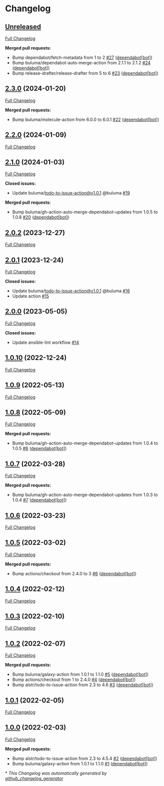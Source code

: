 # Changelog

## [Unreleased](https://github.com/buluma/ansible-role-ca_certificates/tree/HEAD)

[Full Changelog](https://github.com/buluma/ansible-role-ca_certificates/compare/2.3.0...HEAD)

**Merged pull requests:**

- Bump dependabot/fetch-metadata from 1 to 2 [\#27](https://github.com/buluma/ansible-role-ca_certificates/pull/27) ([dependabot[bot]](https://github.com/apps/dependabot))
- Bump buluma/dependabot-auto-merge-action from 2.1.1 to 2.1.2 [\#24](https://github.com/buluma/ansible-role-ca_certificates/pull/24) ([dependabot[bot]](https://github.com/apps/dependabot))
- Bump release-drafter/release-drafter from 5 to 6 [\#23](https://github.com/buluma/ansible-role-ca_certificates/pull/23) ([dependabot[bot]](https://github.com/apps/dependabot))

## [2.3.0](https://github.com/buluma/ansible-role-ca_certificates/tree/2.3.0) (2024-01-20)

[Full Changelog](https://github.com/buluma/ansible-role-ca_certificates/compare/2.2.0...2.3.0)

**Merged pull requests:**

- Bump buluma/molecule-action from 6.0.0 to 6.0.1 [\#22](https://github.com/buluma/ansible-role-ca_certificates/pull/22) ([dependabot[bot]](https://github.com/apps/dependabot))

## [2.2.0](https://github.com/buluma/ansible-role-ca_certificates/tree/2.2.0) (2024-01-09)

[Full Changelog](https://github.com/buluma/ansible-role-ca_certificates/compare/2.1.0...2.2.0)

## [2.1.0](https://github.com/buluma/ansible-role-ca_certificates/tree/2.1.0) (2024-01-03)

[Full Changelog](https://github.com/buluma/ansible-role-ca_certificates/compare/2.0.2...2.1.0)

**Closed issues:**

- Update buluma/todo-to-issue-action@v1.0.1 @buluma [\#19](https://github.com/buluma/ansible-role-ca_certificates/issues/19)

**Merged pull requests:**

- Bump buluma/gh-action-auto-merge-dependabot-updates from 1.0.5 to 1.0.8 [\#20](https://github.com/buluma/ansible-role-ca_certificates/pull/20) ([dependabot[bot]](https://github.com/apps/dependabot))

## [2.0.2](https://github.com/buluma/ansible-role-ca_certificates/tree/2.0.2) (2023-12-27)

[Full Changelog](https://github.com/buluma/ansible-role-ca_certificates/compare/2.0.1...2.0.2)

## [2.0.1](https://github.com/buluma/ansible-role-ca_certificates/tree/2.0.1) (2023-12-24)

[Full Changelog](https://github.com/buluma/ansible-role-ca_certificates/compare/2.0.0...2.0.1)

**Closed issues:**

- Update buluma/todo-to-issue-action@v1.0.1 @buluma [\#16](https://github.com/buluma/ansible-role-ca_certificates/issues/16)
- Update action [\#15](https://github.com/buluma/ansible-role-ca_certificates/issues/15)

## [2.0.0](https://github.com/buluma/ansible-role-ca_certificates/tree/2.0.0) (2023-05-05)

[Full Changelog](https://github.com/buluma/ansible-role-ca_certificates/compare/1.0.10...2.0.0)

**Closed issues:**

- Update ansible-lint workflow [\#14](https://github.com/buluma/ansible-role-ca_certificates/issues/14)

## [1.0.10](https://github.com/buluma/ansible-role-ca_certificates/tree/1.0.10) (2022-12-24)

[Full Changelog](https://github.com/buluma/ansible-role-ca_certificates/compare/1.0.9...1.0.10)

## [1.0.9](https://github.com/buluma/ansible-role-ca_certificates/tree/1.0.9) (2022-05-13)

[Full Changelog](https://github.com/buluma/ansible-role-ca_certificates/compare/1.0.8...1.0.9)

## [1.0.8](https://github.com/buluma/ansible-role-ca_certificates/tree/1.0.8) (2022-05-09)

[Full Changelog](https://github.com/buluma/ansible-role-ca_certificates/compare/1.0.7...1.0.8)

**Merged pull requests:**

- Bump buluma/gh-action-auto-merge-dependabot-updates from 1.0.4 to 1.0.5 [\#8](https://github.com/buluma/ansible-role-ca_certificates/pull/8) ([dependabot[bot]](https://github.com/apps/dependabot))

## [1.0.7](https://github.com/buluma/ansible-role-ca_certificates/tree/1.0.7) (2022-03-28)

[Full Changelog](https://github.com/buluma/ansible-role-ca_certificates/compare/1.0.6...1.0.7)

**Merged pull requests:**

- Bump buluma/gh-action-auto-merge-dependabot-updates from 1.0.3 to 1.0.4 [\#7](https://github.com/buluma/ansible-role-ca_certificates/pull/7) ([dependabot[bot]](https://github.com/apps/dependabot))

## [1.0.6](https://github.com/buluma/ansible-role-ca_certificates/tree/1.0.6) (2022-03-23)

[Full Changelog](https://github.com/buluma/ansible-role-ca_certificates/compare/1.0.5...1.0.6)

## [1.0.5](https://github.com/buluma/ansible-role-ca_certificates/tree/1.0.5) (2022-03-02)

[Full Changelog](https://github.com/buluma/ansible-role-ca_certificates/compare/1.0.4...1.0.5)

**Merged pull requests:**

- Bump actions/checkout from 2.4.0 to 3 [\#6](https://github.com/buluma/ansible-role-ca_certificates/pull/6) ([dependabot[bot]](https://github.com/apps/dependabot))

## [1.0.4](https://github.com/buluma/ansible-role-ca_certificates/tree/1.0.4) (2022-02-12)

[Full Changelog](https://github.com/buluma/ansible-role-ca_certificates/compare/1.0.3...1.0.4)

## [1.0.3](https://github.com/buluma/ansible-role-ca_certificates/tree/1.0.3) (2022-02-10)

[Full Changelog](https://github.com/buluma/ansible-role-ca_certificates/compare/1.0.2...1.0.3)

## [1.0.2](https://github.com/buluma/ansible-role-ca_certificates/tree/1.0.2) (2022-02-07)

[Full Changelog](https://github.com/buluma/ansible-role-ca_certificates/compare/1.0.1...1.0.2)

**Merged pull requests:**

- Bump buluma/galaxy-action from 1.0.1 to 1.1.0 [\#5](https://github.com/buluma/ansible-role-ca_certificates/pull/5) ([dependabot[bot]](https://github.com/apps/dependabot))
- Bump actions/checkout from 1 to 2.4.0 [\#4](https://github.com/buluma/ansible-role-ca_certificates/pull/4) ([dependabot[bot]](https://github.com/apps/dependabot))
- Bump alstr/todo-to-issue-action from 2.3 to 4.6 [\#3](https://github.com/buluma/ansible-role-ca_certificates/pull/3) ([dependabot[bot]](https://github.com/apps/dependabot))

## [1.0.1](https://github.com/buluma/ansible-role-ca_certificates/tree/1.0.1) (2022-02-05)

[Full Changelog](https://github.com/buluma/ansible-role-ca_certificates/compare/1.0.0...1.0.1)

## [1.0.0](https://github.com/buluma/ansible-role-ca_certificates/tree/1.0.0) (2022-02-03)

[Full Changelog](https://github.com/buluma/ansible-role-ca_certificates/compare/2466291050b3d1965d0eae360b0d15dc0a10db10...1.0.0)

**Merged pull requests:**

- Bump alstr/todo-to-issue-action from 2.3 to 4.5.4 [\#2](https://github.com/buluma/ansible-role-ca_certificates/pull/2) ([dependabot[bot]](https://github.com/apps/dependabot))
- Bump buluma/galaxy-action from 1.0.1 to 1.1.0 [\#1](https://github.com/buluma/ansible-role-ca_certificates/pull/1) ([dependabot[bot]](https://github.com/apps/dependabot))



\* *This Changelog was automatically generated by [github_changelog_generator](https://github.com/github-changelog-generator/github-changelog-generator)*
